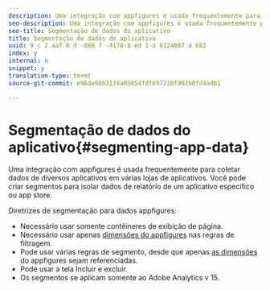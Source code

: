 ```yaml
---
description: Uma integração com appfigures é usada frequentemente para coletar dados de diversos aplicativos em várias lojas de aplicativos. Você pode criar segmentos para isolar dados de relatório de um aplicativo específico ou app store.
seo-description: Uma integração com appfigures é usada frequentemente para coletar dados de diversos aplicativos em várias lojas de aplicativos. Você pode criar segmentos para isolar dados de relatório de um aplicativo específico ou app store.
seo-title: Segmentação de dados do aplicativo
title: Segmentação de dados do aplicativo
uuid: 9 c 2 aaf 0 d -088 f -4178-8 ed 1-a 8124087 a 683
index: y
internal: n
snippet: y
translation-type: tm+mt
source-git-commit: e96de98b3176a05654fdf697210f992b0fd4adb1

---
```



# Segmentação de dados do aplicativo{#segmenting-app-data}

Uma integração com appfigures é usada frequentemente para coletar dados de diversos aplicativos em várias lojas de aplicativos. Você pode criar segmentos para isolar dados de relatório de um aplicativo específico ou app store.

Diretrizes de segmentação para dados appfigures:

* Necessário usar somente contêineres de exibição de página.
* Necessário usar apenas [dimensões do appfigures](../appfigures-overview/appfigures-metrics.md#concept-890b06e6f59e44a7a331ce872f4e1d9c) nas regras de filtragem.
* Pode usar várias regras de segmento, desde que apenas [as dimensões](../appfigures-overview/appfigures-metrics.md#concept-890b06e6f59e44a7a331ce872f4e1d9c) do appfigures sejam referenciadas.
* Pode usar a tela Incluir e excluir.
* Os segmentos se aplicam somente ao Adobe Analytics v 15.

